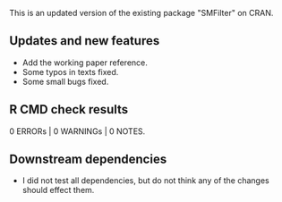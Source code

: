 This is an updated version of the existing package "SMFilter" on CRAN.

## Updates and new features

* Add the working paper reference.
* Some typos in texts fixed.
* Some small bugs fixed.

## R CMD check results

0 ERRORs | 0 WARNINGs | 0 NOTES.

## Downstream dependencies

* I did not test all dependencies, but do not think any of the changes should effect them.
